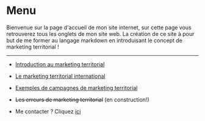 # Menu
Bienvenue sur la page d'accueil de mon site internet, sur cette page vous retrouverez tous les onglets de mon site web. La création de ce site à pour but de me former au langage markdown en introduisant le concept de marketing territorial !

-------------------------------------------
* [Introduction au marketing territorial](marketing.md)

* [Le marketing territorial international](interculturality.md)

* [Exemples de campagnes de marketing territorial](examples.md)

* ~~Les erreurs de marketing territorial~~ (en construction!)

* Me contacter ? Cliquez [ici](contact.md)
